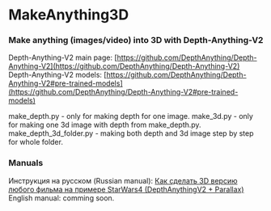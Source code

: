 # MakeAnything3D
### Make anything (images/video) into 3D with Depth-Anything-V2
Depth-Anything-V2 main page: [https://github.com/DepthAnything/Depth-Anything-V2](https://github.com/DepthAnything/Depth-Anything-V2)  
Depth-Anything-V2 models: [https://github.com/DepthAnything/Depth-Anything-V2#pre-trained-models](https://github.com/DepthAnything/Depth-Anything-V2#pre-trained-models)  

make_depth.py - only for making depth for one image.
make_3d.py - only for making one 3d image with depth from make_depth.py.
make_depth_3d_folder.py - making both depth and 3d image step by step for whole folder.

### Manuals
Инструкция на русском (Russian manual): [Как сделать 3D версию любого фильма на примере StarWars4 (DepthAnythingV2 + Parallax)](https://habr.com/ru/articles/897860/)
English manual: comming soon.
